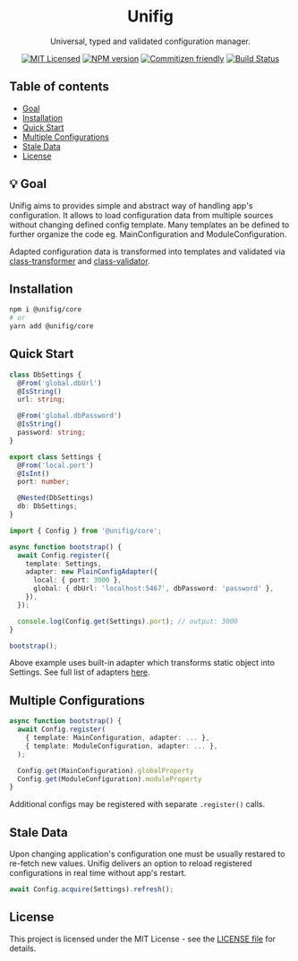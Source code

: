 <h1 align="center">Unifig</h1>

<div align="center">

Universal, typed and validated configuration manager.

[![MIT Licensed](https://img.shields.io/badge/License-MIT-brightgreen)](/LICENSE)
[![NPM version](https://img.shields.io/npm/v/@unifig/core.svg)](https://www.npmjs.com/package/@unifig/core)
[![Commitizen friendly](https://img.shields.io/badge/commitizen-friendly-brightgreen.svg)](http://commitizen.github.io/cz-cli)
[![Build Status](https://github.com/Matii96/unifig/workflows/main-build/badge.svg?branch=main)](https://github.com/Matii96/unifig/actions?workflow=main-build)

</div>

## Table of contents

- [Goal](#goal)
- [Installation](#installation)
- [Quick Start](#quick_start)
- [Multiple Configurations](#multiple_configurations)
- [Stale Data](#stale_data)
- [License](#license)

## 💡 Goal

<a name="goal"></a>

Unifig aims to provides simple and abstract way of handling app's configuration. It allows to load configuration data from multiple sources without changing defined config template. Many templates an be defined to further organize the code eg. MainConfiguration and ModuleConfiguration.

Adapted configuration data is transformed into templates and validated via [class-transformer](https://github.com/typestack/class-transformer) and [class-validator](https://github.com/typestack/class-validator).

## Installation

<a name="installation"></a>

```bash
npm i @unifig/core
# or
yarn add @unifig/core
```

## Quick Start

<a name="quick_start"></a>

```ts
class DbSettings {
  @From('global.dbUrl')
  @IsString()
  url: string;

  @From('global.dbPassword')
  @IsString()
  password: string;
}

export class Settings {
  @From('local.port')
  @IsInt()
  port: number;

  @Nested(DbSettings)
  db: DbSettings;
}
```

```ts
import { Config } from '@unifig/core';

async function bootstrap() {
  await Config.register({
    template: Settings,
    adapter: new PlainConfigAdapter({
      local: { port: 3000 },
      global: { dbUrl: 'localhost:5467', dbPassword: 'password' },
    }),
  });

  console.log(Config.get(Settings).port); // output: 3000
}

bootstrap();
```

Above example uses built-in adapter which transforms static object into Settings. See full list of adapters [here](https://github.com/Matii96/unifig#packages).

## Multiple Configurations

<a name="multiple_configurations"></a>

```ts
async function bootstrap() {
  await Config.register(
    { template: MainConfiguration, adapter: ... },
    { template: ModuleConfiguration, adapter: ... },
  );

  Config.get(MainConfiguration).globalProperty
  Config.get(ModuleConfiguration).moduleProperty
}
```

Additional configs may be registered with separate `.register()` calls.

## Stale Data

<a name="stale_data"></a>

Upon changing application's configuration one must be usually restared to re-fetch new values. Unifig delivers an option to reload registered configurations in real time without app's restart.

```ts
await Config.acquire(Settings).refresh();
```

## License

<a name="license"></a>

This project is licensed under the MIT License - see the [LICENSE file](https://github.com/Matii96/unifig/tree/main/LICENSE) for details.
